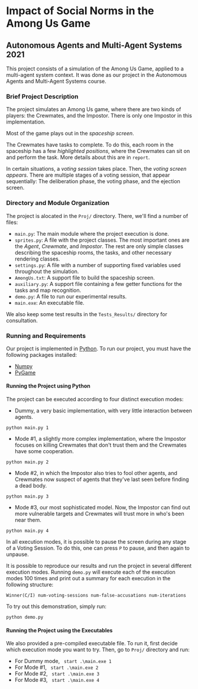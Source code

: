 # Impact of Social Norms in the Among Us Game

## Autonomous Agents and Multi-Agent Systems 2021

This project consists of a simulation of the Among Us Game, applied to a multi-agent system context. It was done as our project in the Autonomous Agents and Multi-Agent Systems course.

### Brief Project Description
The project simulates an Among Us game, where there are two kinds of players: the Crewmates, and the Impostor. There is only one Impostor in this implementation.

Most of the game plays out in the _spaceship screen_.

The Crewmates have tasks to complete. To do this, each room in the spaceship has a few _highlighted positions_, where the Crewmates can sit on and perform the task. More details about this are in  `report`. 

In certain situations, a _voting session_ takes place. Then, the _voting screen appears_. There are multiple stages of a voting session, that appear sequentially: The deliberation phase, the voting phase, and the ejection screen.

### Directory and Module Organization
The project is alocated in the `Proj/` directory. There, we'll find a number of files:
* `main.py`: The main module where the project execution is done. 
* `sprites.py`: A file with the project classes. The most important ones are the _Agent_, _Crewmate_, and _Impostor_. The rest are only simple classes describing the spaceship rooms, the tasks, and other necessary rendering classes.
* `settings.py`: A file with a number of supporting fixed variables used throughout the simulation.
* `AmongUs.txt`: A support file to build the spaceship screen.
* `auxiliary.py`: A support file containing a few getter functions for the tasks and map recognition.
* `demo.py`: A file to run our experimental results.
* `main.exe`: An executable file.

We also keep some test results in the `Tests_Results/` directory for consultation. 

### Running and Requirements
Our project is implemented in [Python](https://www.python.org/downloads/). To run our project, you must have the following packages installed:
* [Numpy](https://numpy.org/install/)
* [PyGame](https://www.pygame.org/wiki/GettingStarted)

#### Running the Project using Python
The project can be executed according to four distinct execution modes:
* Dummy, a very basic implementation, with very little interaction between agents. 
```
python main.py 1
```
* Mode #1, a slightly more complex implementation, where the Impostor focuses on killing Crewmates that don't trust them and the Crewmates have some cooperation.
```
python main.py 2
```
* Mode #2, in which the Impostor also tries to fool other agents, and Crewmates now suspect of agents that they've last seen before finding a dead body.
```
python main.py 3
```

* Mode #3, our most sophisticated model. Now, the Impostor can find out more vulnerable targets and Crewmates will trust more in who's been near them.
```
python main.py 4
```
In all execution modes, it is possible to pause the screen during any stage of a Voting Session. To do this, one can press `P` to pause, and then again to unpause.

It is possible to reproduce our results and run the project in several different execution modes. Running `demo.py` will execute each of the execution modes 100 times and print out a summary for each execution in the following structure:
```
Winner(C/I) num-voting-sessions num-false-accusations num-iterations
```

To try out this demonstration, simply run:
```
python demo.py
```

#### Running the Project using the Executables
We also provided a pre-compiled executable file. To run it, first decide which execution mode you want to try. Then, go to `Proj/` directory and run:
* For Dummy mode, ` start .\main.exe 1`
* For Mode #1, ` start .\main.exe 2`
* For Mode #2, ` start .\main.exe 3`
* For Mode #3, ` start .\main.exe 4`
